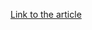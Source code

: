 [Link to the article](https://www.malwarebytes.com/blog/business/2023/10/on-the-frontlines-battling-an-in-the-wild-darkgate-infection-with-malwarebytes-mdr)

